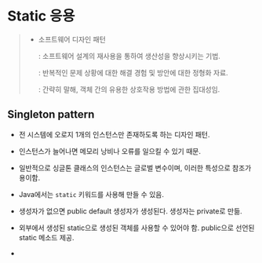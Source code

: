 # Static 응용




>  * 소프트웨어 디자인 패턴
>
>     : 소프트웨어 설계의 재사용을 통하여 생산성을 향상시키는 기법.
>
>     : 반복적인 문제 상황에 대한 해결 경험 및 방안에 대한 정형화 자료. 
>     
>     : 간략히 말해, 객체 간의 유용한 상호작용 방법에 관한 집대성임.
>
>  







##  Singleton pattern

* 전 시스템에 오로지 1개의 인스턴스만 존재하도록 하는 디자인 패턴.
* 인스턴스가 늘어나면 메모리 낭비나 오류를 일으킬 수 있기 때문.
* 일반적으로 싱글톤 클래스의 인스턴스는 글로벌 변수이며, 이러한 특성으로 참조가 용이함.
* Java에서는 `static` 키워드를 사용해 만들 수 있음. 





* 생성자가 없으면 public default 생성자가 생성된다. 생성자는 private로 만듦.
* 외부에서 생성된 static으로 생성된 객체를 사용할 수 있어야 함. public으로 선언된 static 메소드 제공.
* 

